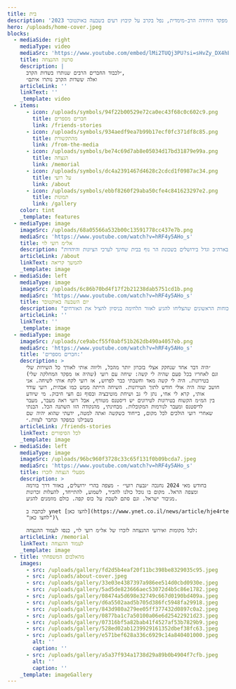 ```yaml
---
title: בית
description: 'מפקד היחידה הרב-מימדית, נפל בקרב על קיבוץ רעים בשבעה באוקטובר 2023.'
hero: /uploads/home-cover.jpeg
blocks:
  - mediaSide: right
    mediaType: video
    mediaSrc: 'https://www.youtube.com/embed/lMi2TUQj3PU?si=sHvZy_DX4hEFyHRh'
    title: סרטון ההנצחה
    description: |
      ״לכבוד החברים הרבים שנותרו בשדות הקרב,
      ואלה ששדות הקרב נותרו איתם״
    articleLink: ''
    linkText: ''
    _template: video
  - items:
      - icon: /uploads/symbols/94f22b00529e72ca0ec43f68c0c602c9.png
        title: חברים מספרים
        link: /friends-stories
      - icon: /uploads/symbols/934aedf9ea7b99b17ecf0fc371df8c85.png
        title: מהתקשורת
        link: /from-the-media
      - icon: /uploads/symbols/be74c69d7ab8e05034d17bd31879e99a.png
        title: הנצחה
        link: /memorial
      - icon: /uploads/symbols/dc4a2391467d4628c2cdcd1f0987ac34.png
        title: על רועי
        link: /about
      - icon: /uploads/symbols/ebbf8260f29aba50cfe4c841623297e2.png
        title: תמונות
        link: /gallery
    color: tint
    _template: features
  - mediaType: image
    imageSrc: /uploads/68a05566a532b00c13591778cc437e7b.png
    mediaSrc: 'https://www.youtube.com/watch?v=hRF4y5AHo_s'
    title: אל״מ רועי לוי
    description: "בן יהודית ושלמה, נולד בארה״ב וגדל בירושלים בשכונת הר נוף בבית שחינך לערכי הציונות והיהדות.\nרועי למד בישיבה תיכונית בית אל ובשיבה גבוהה עטרת כוהנים.\_ לאחר מכן התגייס לעורב גולני. עוד\nבצעירותו סומן לגדולות וכצפוי התקדם\_ לשלל תפקידים בחטיבת גולני. רועי היה למפקד הסיירת ומפקד\nגדוד הסיור. לאורך תפקידיו השתתף רועי במספר מערכות צה״ל.\_ נפצע לראשונה במבצע עופרת יצוקה,\nושוב, באופן אנוש בראשו, במהלך מבצע צוק איתן כמפקד גדוד הסיור של גולני. הרופאים העריכו שלא\nיוכל לחזור לשירות, אבל הוא התעקש לחזור. במקביל לשיקומו הפיזי רועי למד לתואר שני במשפטים וכנגד\nכל הסיכויים חזר לשירות, וקיבל את הפיקוד על היחידה המיוחדת אגוז.\n"
    articleLink: /about
    linkText: להמשך קריאה
    _template: image
  - mediaSide: left
    mediaType: image
    imageSrc: /uploads/6c86b70bd4f17f2b21238dab5751cd1b.png
    mediaSrc: 'https://www.youtube.com/watch?v=hRF4y5AHo_s'
    title: יום השבעה באוקטובר
    description: "בבוקר ה-7.10 שהה רועי בחופשה עם משפחתו בביתו במושב שבי ציון בגבול הצפון. מייד עם קבלת הדיווח על חדירת המחבלים בדרום, יצא מביתו תוך שהוא מקפיץ את כל מפקדי וחיילי היחידה הרב מימדית, זאת מבלי שהוקפץ באופן פורמאלי. כבר בדרכו דרומה שוחח עימו רח\"ט מבצעים (תא״ל שלומי בינדר) אשר ביקש ממנו אישית שיעדכן בתמונת המצב העדכנית מהשטח. שיחה זו, במקביל לדיווחים שהחלו לזרום על הזוועה המתרחשת בעוטף, הבהירו לרועי את מימדי האירוע, עוד כשמרבית הכוחות לקו בהלם. רועי חלף בבסיס היחידה על מנת לקחת ציוד לחימה, ושם תדרך את מפקד צוות ההכשרות להתקדם לעבר רצועת עזה ולחתור ללחימה כמה שיותר מהר. הוא היה מהכוחות הראשונים שהצליחו להגיע לאזור הלחימה בניסיון להציל את האזרחים.\Lבדרכו לרצועה נעצר רועי בקיבוץ רעים הסמוך למיקום בו התרחשה מסיבת הנובה. הוא פרק מרכבו עם שני קשרים ומפקד מילואים נוסף ויחדיו החלו לנהל לחימה עיקשת עם המחבלים שהשתלטו על הקיבוץ. כבר בשלב מוקדם של הלחימה נפצע בידו מרסיסי רימון שהושלך לעברו, אך סירב לקבל טיפול רפואי על מנת שלא לפגוע ברוח הלוחמים ומתוך חשש כי חוסם העורקים ימנע ממנו להמשיך להילחם.\Lרועי ושותפיו הצליחו להרוג כעשרה מחבלים והצילו כ 40 לכודים מהמסיבה ומספר לא מבוטל של משפחות בני הקיבוץ שהתבצרו במקלטים.\Lבשעה 13:30 לערך, בסמוך לאחד מבתי הקיבוץ, נורה רועי בליבו מצרור מחבל ונהרג במקום.\n"
    articleLink: ''
    linkText: ''
    _template: image
  - mediaType: image
    imageSrc: /uploads/ce9abcf55f0abf51b262db490a4057eb.png
    mediaSrc: 'https://www.youtube.com/watch?v=hRF4y5AHo_s'
    title: 'חברים מספרים:'
    description: >
      ״היה דבר אחד שנחקק אצלי בזכרון יותר מהכל, וליווה אותי לאורך כל השירות שלי
      וגם לאחריו בכל פעם שהיה לי קשה: שיחה עם רועי (שהיה אז מפקד המחלקה שלי)
      בטירונות. היה לי קשה מאד וחשבתי כבר לפרוש, אז רועי לקח אותי לשיחה. אני
      חושב שזה היה אולי חודש לתוך הטירונות. השיחה הייתה ממש כמו אבהית, רועי עודד
      אותי, קרא לי אחי, נתן לי גב ושיחת מוטיבציה ובסוף גם חצי חיבוק. מי שיודע
      בין המ״מ הקשוח בטירונות לטירונים יש דיסטנס מטורף, אבל רועי ראה מעבר, מעבר
      לדיסטנס ומעבר לנורמות המקובלות. מבחינתי, מהנקודה הזו השתנה הכל. הבנתי
      שאחרי רועי הולכים לכל מקום, בייחוד כשקשה ואתה למטה, ידעתי שהוא יהיה שם
      בשבילנו כמפקד וכחבר לצוות.״
    articleLink: /friends-stories
    linkText: לכל הסיפורים
    _template: image
  - mediaSide: left
    mediaType: image
    imageSrc: /uploads/96bc960f3728c33c65f131f0b09bcda7.jpeg
    mediaSrc: 'https://www.youtube.com/watch?v=hRF4y5AHo_s'
    title: מפעלי הנצחה לזכרו
    description: >
      בחודש מאי 2024 נחנכה ״גבעת רועי״ - מצפה בהרי ירושלים, באזור דרך בורמה
      ומצפה הראל. מקום בו נוכל כולנו להכיר, לשמוע, להתייחד, להעלות זכרונות
      מגיבור ישראל. וגם סתם לשבת על כוס קפה. כולם מוזמנים להגיע.

      לכתבה ב ynet [לחצו כאן](https://www.ynet.co.il/news/article/hje4rtee0
      "לחצו כאן")\

      לכל מקומות ואירועי ההנצחה לזכרו של אל״מ רועי לוי, כנסו לעמוד ההנצחה:
    articleLink: /memorial
    linkText: לעמוד ההנצחה
    _template: image
  - title: מהאלבום המשפחתי
    images:
      - src: /uploads/gallery/fd2d5b4eaf20f11bc398be8329035c95.jpeg
      - src: /uploads/about-cover.jpeg
      - src: /uploads/gallery/33e03e4387397a986ee514d0cbd0930e.jpeg
      - src: /uploads/gallery/5ad5de823666aec53072d4b5c86e1782.jpeg
      - src: /uploads/gallery/08474a5d698e32749c667d0190bd409a.jpeg
      - src: /uploads/gallery/d6a5502aad5b705d386fc5948fa29918.jpeg
      - src: /uploads/gallery/843d980a279ee05ff377432d0897c0a2.jpeg
      - src: /uploads/gallery/0877ba1c7a50100a06e6d25422921d23.jpeg
      - src: /uploads/gallery/07316bf5a82bab41f4527af53b7829b9.jpeg
      - src: /uploads/gallery/528ed02ab1239929161352dbef38fc63.jpeg
      - src: /uploads/gallery/e571bef628a336c6929c14a840401000.jpeg
        alt: ''
        caption: ''
      - src: /uploads/gallery/a5a37f934a1738d29a89b0b4904f7cfb.jpeg
        alt: ''
        caption: ''
    _template: imageGallery
---
```


